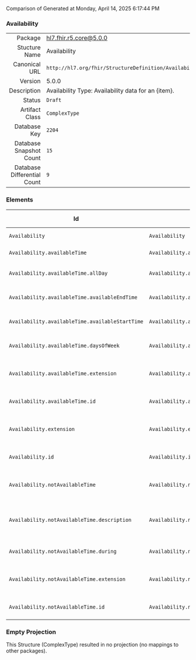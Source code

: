 Comparison of 
Generated at Monday, April 14, 2025 6:17:44 PM

### Availability

|      |     |
| ---: | --- |
| Package | hl7.fhir.r5.core@5.0.0 |
| Stucture Name | Availability |
| Canonical URL | `http://hl7.org/fhir/StructureDefinition/Availability` |
| Version | 5.0.0 |
| Description | Availability Type: Availability data for an {item}. |
| Status | `Draft` |
| Artifact Class | `ComplexType` |
| Database Key | `2204` |
| Database Snapshot Count | `15` |
| Database Differential Count | `9` |

### Elements

| Id | Path | Name | Base Path | Short | Cardinality | Collated Type | Binding Strength | Binding Value Set |
| -- | ---- | ---- | --------- | ----- | ----------- | ------------- | ---------------- | ----------------- |
| `Availability` | `Availability` | `Availability` | Availability | Availability data for an {item} | 0..* | Availability |  |  |
| `Availability.availableTime` | `Availability.availableTime` | `availableTime` | Availability.availableTime | Times the {item} is available | 0..* | Element |  |  |
| `Availability.availableTime.allDay` | `Availability.availableTime.allDay` | `allDay` | Availability.availableTime.allDay | Always available? i.e. 24 hour service | 0..1 | boolean |  |  |
| `Availability.availableTime.availableEndTime` | `Availability.availableTime.availableEndTime` | `availableEndTime` | Availability.availableTime.availableEndTime | Closing time of day (ignored if allDay = true) | 0..1 | time |  |  |
| `Availability.availableTime.availableStartTime` | `Availability.availableTime.availableStartTime` | `availableStartTime` | Availability.availableTime.availableStartTime | Opening time of day (ignored if allDay = true) | 0..1 | time |  |  |
| `Availability.availableTime.daysOfWeek` | `Availability.availableTime.daysOfWeek` | `daysOfWeek` | Availability.availableTime.daysOfWeek | mon \| tue \| wed \| thu \| fri \| sat \| sun | 0..* | code | `Required` | `http://hl7.org/fhir/ValueSet/days-of-week|5.0.0` |
| `Availability.availableTime.extension` | `Availability.availableTime.extension` | `extension` | Element.extension | Additional content defined by implementations | 0..* | Extension |  |  |
| `Availability.availableTime.id` | `Availability.availableTime.id` | `id` | Element.id | Unique id for inter-element referencing | 0..1 | id |  |  |
| `Availability.extension` | `Availability.extension` | `extension` | Element.extension | Additional content defined by implementations | 0..* | Extension |  |  |
| `Availability.id` | `Availability.id` | `id` | Element.id | Unique id for inter-element referencing | 0..1 | id |  |  |
| `Availability.notAvailableTime` | `Availability.notAvailableTime` | `notAvailableTime` | Availability.notAvailableTime | Not available during this time due to provided reason | 0..* | Element |  |  |
| `Availability.notAvailableTime.description` | `Availability.notAvailableTime.description` | `description` | Availability.notAvailableTime.description | Reason presented to the user explaining why time not available | 0..1 | string |  |  |
| `Availability.notAvailableTime.during` | `Availability.notAvailableTime.during` | `during` | Availability.notAvailableTime.during | Service not available during this period | 0..1 | Period |  |  |
| `Availability.notAvailableTime.extension` | `Availability.notAvailableTime.extension` | `extension` | Element.extension | Additional content defined by implementations | 0..* | Extension |  |  |
| `Availability.notAvailableTime.id` | `Availability.notAvailableTime.id` | `id` | Element.id | Unique id for inter-element referencing | 0..1 | id |  |  |
### Empty Projection

This Structure (ComplexType) resulted in no projection (no mappings to other packages).

